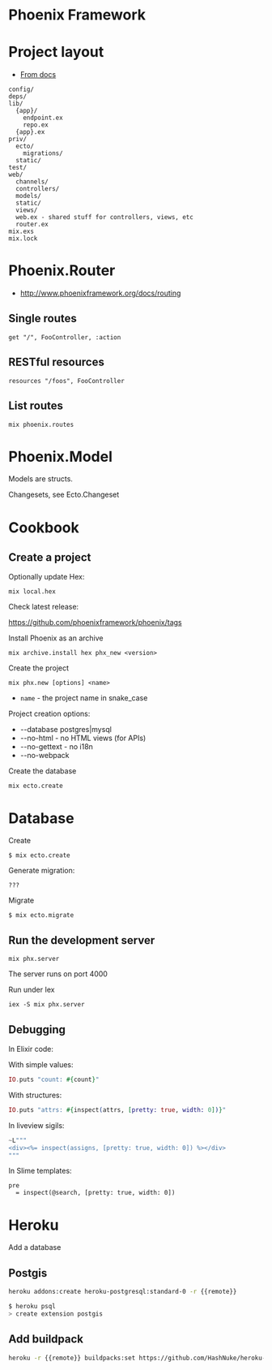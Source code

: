 # Phoenix Framework

# Project layout

* [From docs][phoenix-directory-layout]

[phoenix-directory-layout]: http://www.phoenixframework.org/docs/adding-pages

```
config/
deps/
lib/
  {app}/
    endpoint.ex
    repo.ex
  {app}.ex
priv/
  ecto/
    migrations/
  static/
test/
web/
  channels/
  controllers/
  models/
  static/
  views/
  web.ex - shared stuff for controllers, views, etc
  router.ex
mix.exs
mix.lock
```

# Phoenix.Router

* http://www.phoenixframework.org/docs/routing

## Single routes

```
get "/", FooController, :action
```

## RESTful resources

```
resources "/foos", FooController
```

## List routes

```
mix phoenix.routes
```

# Phoenix.Model

Models are structs.

Changesets, see Ecto.Changeset

# Cookbook

## Create a project

Optionally update Hex:

```
mix local.hex
```

Check latest release:

https://github.com/phoenixframework/phoenix/tags

Install Phoenix as an archive

```
mix archive.install hex phx_new <version>
```

Create the project

```
mix phx.new [options] <name>
```

* `name` - the project name in snake_case

Project creation options:

* --database postgres|mysql
* --no-html - no HTML views (for APIs)
* --no-gettext - no i18n
* --no-webpack

Create the database

```
mix ecto.create
```

# Database

Create

```
$ mix ecto.create
```

Generate migration:

```
???
```

Migrate

```
$ mix ecto.migrate
```

## Run the development server

```
mix phx.server
```

The server runs on port 4000

Run under Iex

```
iex -S mix phx.server
```

## Debugging

In Elixir code:

With simple values:

```elixir
IO.puts "count: #{count}"
```

With structures:

```elixir
IO.puts "attrs: #{inspect(attrs, [pretty: true, width: 0])}"
```

In liveview sigils:

```elixir
~L"""
<div><%= inspect(assigns, [pretty: true, width: 0]) %></div>
"""
```

In Slime templates:

```slim
pre
  = inspect(@search, [pretty: true, width: 0])
```

# Heroku

Add a database

## Postgis

```sh
heroku addons:create heroku-postgresql:standard-0 -r {{remote}}
```

```sh
$ heroku psql
> create extension postgis
```

## Add buildpack

```sh
heroku -r {{remote}} buildpacks:set https://github.com/HashNuke/heroku-buildpack-elixir.git
```
